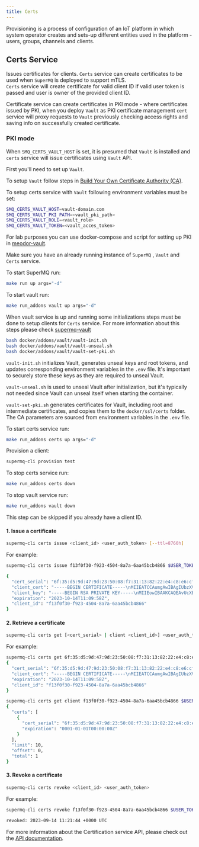 ```yaml
---
title: Certs
---
```



Provisioning is a process of configuration of an IoT platform in which system operator creates and sets-up different entities used in the platform - users, groups, channels and clients.

## Certs Service

Issues certificates for clients. `Certs` service can create certificates to be used when `SuperMQ` is deployed to support mTLS.  
`Certs` service will create certificate for valid client ID if valid user token is passed and user is owner of the provided client ID.

Certificate service can create certificates in PKI mode - where certificates issued by PKI, when you deploy `Vault` as PKI certificate management `cert` service will proxy requests to `Vault` previously checking access rights and saving info on successfully created certificate.

### PKI mode

When `SMQ_CERTS_VAULT_HOST` is set, it is presumed that `Vault` is installed and `certs` service will issue certificates using `Vault` API.

First you'll need to set up `Vault`.

To setup `Vault` follow steps in [Build Your Own Certificate Authority (CA)][vault-pki-engine].

To setup certs service with `Vault` following environment variables must be set:

```bash
SMQ_CERTS_VAULT_HOST=vault-domain.com
SMQ_CERTS_VAULT_PKI_PATH=<vault_pki_path>
SMQ_CERTS_VAULT_ROLE=<vault_role>
SMQ_CERTS_VAULT_TOKEN=<vault_acces_token>
```

For lab purposes you can use docker-compose and script for setting up PKI in [meodor-vault][meodor-vault].

Make sure you have an already running instance of `SuperMQ` , `Vault` and `Certs` service.

To start SuperMQ run:

```bash
make run up args="-d"
```

To start vault run:

```bash
make run_addons vault up args="-d"
```

When vault service is up and running some initializations steps must be done to setup clients for `Certs` service. For more information about this steps please check [supermq-vault][supermq-vault]

```bash
bash docker/addons/vault/vault-init.sh
bash docker/addons/vault/vault-unseal.sh
bash docker/addons/vault/vault-set-pki.sh
```

`vault-init.sh` initializes Vault, generates unseal keys and root tokens, and updates corresponding environment variables in the `.env` file. It's important to securely store these keys as they are required to unseal Vault.

`vault-unseal.sh` is used to unseal Vault after initialization, but it's typically not needed since Vault can unseal itself when starting the container.

`vault-set-pki.sh` generates certificates for Vault, including root and intermediate certificates, and copies them to the `docker/ssl/certs` folder. The CA parameters are sourced from environment variables in the `.env` file.

To start certs service run:

```bash
make run_addons certs up args="-d"
```

Provision a client:

```bash
supermq-cli provision test
```

To stop certs service run:

```bash
make run_addons certs down
```

To stop vault service run:

```bash
make run_addons vault down
```

This step can be skipped if you already have a client ID.

#### 1. Issue a certificate

```bash
supermq-cli certs issue <client_id> <user_auth_token> [--ttl=8760h]
```

For example:

```bash
supermq-cli certs issue f13f0f30-f923-4504-8a7a-6aa45bcb4866 $USER_TOKEN

{
  "cert_serial": "6f:35:d5:9d:47:9d:23:50:08:f7:31:13:82:22:e4:c8:e6:cf:2c:c1",
  "client_cert": "-----BEGIN CERTIFICATE-----\nMIIEATCCAumgAwIBAgIUbzXVnUedI1AI9zETgiLkyObPLMEwDQYJKoZIhvcNAQEL\nBQAwLjEsMCoGA1UEAxMjbWFpbmZsdXguY29tIEludGVybWVkaWF0ZSBBdXRob3Jp\ndHkwHhcNMjMwOTE0MTEwOTI5WhcNMjMxMDE0MTEwOTU4WjAvMS0wKwYDVQQDEyRi\nYTFmMmIxNi01MjA3LTQ2MDgtYTRkZS01ZmFiZmI4NjI3YzIwggEiMA0GCSqGSIb3\nDQEBAQUAA4IBDwAwggEKAoIBAQC9RxcHaTzn18vBdWWZf37K8Grc5dLW/m8vhwOJ\n8oe3iPUiE7xFijIXKw236R1NBh8fLT6/2lia/p4acZtls3yFRphooDwP7S2OiJRI\ngGb/r0SYmSnQKjHbdbixauNECGk1TDNSGvmpNSzvAZvYSJAvd5ZpYf/8Db9IBW0N\nvbI7TfIJHay8vC/0rn1BsmC3x+3nEm0W+Z5udC/UT4+pQn7QWrBsxjVT4r5WY0SQ\nkVhA9Wo+Wpzmy1CMC4X6yLmiIHmfRFlktDxKgPpyy/3zhAE2CkBpT7JEQ723Mv+m\n37oM2EJog+tgIZMExxDbw3Epqgo07B9DWpSZSBHCISeN/TzdAgMBAAGjggEUMIIB\nEDAOBgNVHQ8BAf8EBAMCA6gwHQYDVR0lBBYwFAYIKwYBBQUHAwEGCCsGAQUFBwMC\nMB0GA1UdDgQWBBTAoqWVu8ctNmw5CKUBxsUKVDX+PDAfBgNVHSMEGDAWgBS7dmaT\nr5vJJPtV5dReawbYKhxzYzA7BggrBgEFBQcBAQQvMC0wKwYIKwYBBQUHMAKGH2h0\ndHA6Ly92YXVsdDo4MjAwL3YxL3BraV9pbnQvY2EwLwYDVR0RBCgwJoIkYmExZjJi\nMTYtNTIwNy00NjA4LWE0ZGUtNWZhYmZiODYyN2MyMDEGA1UdHwQqMCgwJqAkoCKG\nIGh0dHA6Ly92YXVsdDo4MjAwL3YxL3BraV9pbnQvY3JsMA0GCSqGSIb3DQEBCwUA\nA4IBAQCKMmDzyWWmuSJPh3O9hppRJ6mkX9gut4jP2rwowNv7haj3iu+hR8+GnTix\nu5oy3bZdmRryhhW0XyJsbCKO/z+wsY/RfVgMxF/c1cbmEzki804+AB4a4yNhQD6g\noEEQBD58b6mFi/vPCRiGZmmo5TqMlA37jBRSVnKO/CoH1CAvjqmfWdSoO4IC4uD4\nJev+QNr9wlOimYcA/usmo7rmqz7IB9R/Laxcdkq9iZelKly/jhftEbKgGf2NR/d7\nEKVONjCEp6fL2iBaQSA/899oJJ7QPqE5X821HhBlXKvNmZnYRyUmAS2h1jnxtovp\nsNGcLFRgIAFdaGl1172C7mBZF4C3\n-----END CERTIFICATE-----",
  "client_key": "-----BEGIN RSA PRIVATE KEY-----\nMIIEowIBAAKCAQEAvUcXB2k859fLwXVlmX9+yvBq3OXS1v5vL4cDifKHt4j1IhO8\nRYoyFysNt+kdTQYfHy0+v9pYmv6eGnGbZbN8hUaYaKA8D+0tjoiUSIBm/69EmJkp\n0Cox23W4sWrjRAhpNUwzUhr5qTUs7wGb2EiQL3eWaWH//A2/SAVtDb2yO03yCR2s\nvLwv9K59QbJgt8ft5xJtFvmebnQv1E+PqUJ+0FqwbMY1U+K+VmNEkJFYQPVqPlqc\n5stQjAuF+si5oiB5n0RZZLQ8SoD6csv984QBNgpAaU+yREO9tzL/pt+6DNhCaIPr\nYCGTBMcQ28NxKaoKNOwfQ1qUmUgRwiEnjf083QIDAQABAoIBADKd7kSnGgiOJwkn\nUfJIrCmtPYaxVz7zb9xv6LxdRXoJgDSKvpCCMn8LnnGOP623c18tBFjeFU/tw24i\n74G1DBnAFUX1g9pmfQZe8/injePWhSuh2hK3FfowcyHPCdPJxAjixd6xJA7iD5Aj\nCABA934aJvkrof9P1dV2zgEct6sv6GPwUgSZxTYVNyU93T/pmvodvpNTYd3uk71A\nLCC5Ojv2gEOkHUWHhMntz7bl6wcH/atk//uYoYxcjZ811tL7/7xwUbyRxFD/b6kP\niptdoXBv27eWWKOtFMgF9iNkhefSKkmHZZWIL1J5CFE8fUdddeLoOa0e7a9vhYS9\n5TMzC2kCgYEA+TJf60QP3rjEgm6bJw1h48ffkPkZTsdp083GoJB77yXUH7m9Wt9g\nlYSALN+67fnkXPEe/C9SInMDRMp9VoswOHeJCFbCNdx5Klv8KKuMZMk0yCZifhx6\nBl7IsVlmlzq3EhK1ZjOVWMxvwS7MlMpPAcsc8DGhwhv9sXW3k2nMevsCgYEAwnHx\nheuaYgE/HrE/GEcPNAwy/uyBb8wxoKavl8OKEyPH+LK8powo9xss8zi+yEYHfSQP\nnJ45Rdz/HGl5QIwD4CjA3Vrm0sTMh094DPp9KhxcOwIhK/IvUJ0deKwHRWek/+c8\nwbD6HfX2Vtu5RU9z2KS7VtazjU5TkIbKP29LoAcCgYAUKAv0JrQ16rISbsnj9cQm\nPYOK4Ws3oQ+hTzKyyB0OMfwfeNGlKQ5R6b7IYmxnVWAwWFyOP3GgUbdA+DP9LRMA\nbkLKRuI8oxG16GzUCVQ4zsGTMu+ijcEdBMus9LNEpj4qmxLLKn75CMg9UwC/REHx\nvjEgCJOx9LungAMSTGt6wwKBgQCXvSGUt6pvhreCNSGeyX1EyaxWIaxU2U11J/7p\neQ/cJdUc8Cal9cTWKV/nokXHtlaLwsNoHlVlfrOasXiM9XbkzAjN9O0iV6+gfFSc\nFDHu1djnt565U7K2vxVLoTu/XsV1ajeQk5JsJRCK8cbgHsOxscP8XWobAJ/XrkhQ\nPoMOqwKBgD8goECBKj+SofUfqKCnGf3E2MWF3kTZMfPaBcuV8TaGMWRRljMmK8YT\npew6IIkAFrsIaXxQsym2JQ+j/L2AoxQkzlf2VF4SaBfUUByT3NijSBpD/d3xRlWA\n7UUO0d72YFnPTqY98Ch/fbKnaCRL/Usv8c9nCt5IdmnihYnuvxYT\n-----END RSA PRIVATE KEY-----",
  "expiration": "2023-10-14T11:09:58Z",
  "client_id": "f13f0f30-f923-4504-8a7a-6aa45bcb4866"
}
```

#### 2. Retrieve a certificate

```bash
supermq-cli certs get [<cert_serial> | client <client_id>] <user_auth_token>
```

For example:

```bash
supermq-cli certs get 6f:35:d5:9d:47:9d:23:50:08:f7:31:13:82:22:e4:c8:e6:cf:2c:c1 $USER_TOKEN
{
  "cert_serial": "6f:35:d5:9d:47:9d:23:50:08:f7:31:13:82:22:e4:c8:e6:cf:2c:c1",
  "client_cert": "-----BEGIN CERTIFICATE-----\nMIIEATCCAumgAwIBAgIUbzXVnUedI1AI9zETgiLkyObPLMEwDQYJKoZIhvcNAQEL\nBQAwLjEsMCoGA1UEAxMjbWFpbmZsdXguY29tIEludGVybWVkaWF0ZSBBdXRob3Jp\ndHkwHhcNMjMwOTE0MTEwOTI5WhcNMjMxMDE0MTEwOTU4WjAvMS0wKwYDVQQDEyRi\nYTFmMmIxNi01MjA3LTQ2MDgtYTRkZS01ZmFiZmI4NjI3YzIwggEiMA0GCSqGSIb3\nDQEBAQUAA4IBDwAwggEKAoIBAQC9RxcHaTzn18vBdWWZf37K8Grc5dLW/m8vhwOJ\n8oe3iPUiE7xFijIXKw236R1NBh8fLT6/2lia/p4acZtls3yFRphooDwP7S2OiJRI\ngGb/r0SYmSnQKjHbdbixauNECGk1TDNSGvmpNSzvAZvYSJAvd5ZpYf/8Db9IBW0N\nvbI7TfIJHay8vC/0rn1BsmC3x+3nEm0W+Z5udC/UT4+pQn7QWrBsxjVT4r5WY0SQ\nkVhA9Wo+Wpzmy1CMC4X6yLmiIHmfRFlktDxKgPpyy/3zhAE2CkBpT7JEQ723Mv+m\n37oM2EJog+tgIZMExxDbw3Epqgo07B9DWpSZSBHCISeN/TzdAgMBAAGjggEUMIIB\nEDAOBgNVHQ8BAf8EBAMCA6gwHQYDVR0lBBYwFAYIKwYBBQUHAwEGCCsGAQUFBwMC\nMB0GA1UdDgQWBBTAoqWVu8ctNmw5CKUBxsUKVDX+PDAfBgNVHSMEGDAWgBS7dmaT\nr5vJJPtV5dReawbYKhxzYzA7BggrBgEFBQcBAQQvMC0wKwYIKwYBBQUHMAKGH2h0\ndHA6Ly92YXVsdDo4MjAwL3YxL3BraV9pbnQvY2EwLwYDVR0RBCgwJoIkYmExZjJi\nMTYtNTIwNy00NjA4LWE0ZGUtNWZhYmZiODYyN2MyMDEGA1UdHwQqMCgwJqAkoCKG\nIGh0dHA6Ly92YXVsdDo4MjAwL3YxL3BraV9pbnQvY3JsMA0GCSqGSIb3DQEBCwUA\nA4IBAQCKMmDzyWWmuSJPh3O9hppRJ6mkX9gut4jP2rwowNv7haj3iu+hR8+GnTix\nu5oy3bZdmRryhhW0XyJsbCKO/z+wsY/RfVgMxF/c1cbmEzki804+AB4a4yNhQD6g\noEEQBD58b6mFi/vPCRiGZmmo5TqMlA37jBRSVnKO/CoH1CAvjqmfWdSoO4IC4uD4\nJev+QNr9wlOimYcA/usmo7rmqz7IB9R/Laxcdkq9iZelKly/jhftEbKgGf2NR/d7\nEKVONjCEp6fL2iBaQSA/899oJJ7QPqE5X821HhBlXKvNmZnYRyUmAS2h1jnxtovp\nsNGcLFRgIAFdaGl1172C7mBZF4C3\n-----END CERTIFICATE-----",
  "expiration": "2023-10-14T11:09:58Z",
  "client_id": "f13f0f30-f923-4504-8a7a-6aa45bcb4866"
}
```

```bash
supermq-cli certs get client f13f0f30-f923-4504-8a7a-6aa45bcb4866 $USER_TOKEN
{
  "certs": [
    {
      "cert_serial": "6f:35:d5:9d:47:9d:23:50:08:f7:31:13:82:22:e4:c8:e6:cf:2c:c1",
      "expiration": "0001-01-01T00:00:00Z"
    }
  ],
  "limit": 10,
  "offset": 0,
  "total": 1
}
```

#### 3. Revoke a certificate

```bash
supermq-cli certs revoke <client_id> <user_auth_token>
```

For example:

```bash
supermq-cli certs revoke f13f0f30-f923-4504-8a7a-6aa45bcb4866 $USER_TOKEN

revoked: 2023-09-14 11:21:44 +0000 UTC
```

For more information about the Certification service API, please check out the [API documentation][api-docs].

[vault-pki-engine]: https://learn.hashicorp.com/tutorials/vault/pki-engine
[meodor-vault]: https://github.com/mteodor/vault
[api-docs]: https://github.com/absmach/supermq/blob/main/api/openapi/certs.yml
[supermq-vault]: https://github.com/absmach/supermq/blob/main/docker/addons/vault/README.md#setup
